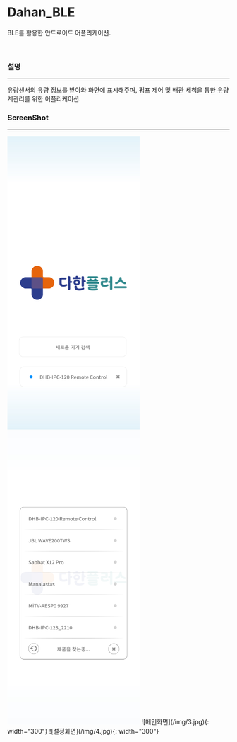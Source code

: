 # Dahan_BLE
BLE를 활용한 안드로이드 어플리케이션.

<br />

### 설명
-----
유량센서의 유량 정보를 받아와 화면에 표시해주며, 펌프 제어 및 배관 세척을 통한 유량계관리를 위한 어플리케이션.

### ScreenShot
-----
<img src="/img/1.jpg" width="300">
<img src="/img/2.jpg" width="300">
![메인화면](/img/3.jpg){: width="300"}
![설정화면](/img/4.jpg){: width="300"}


